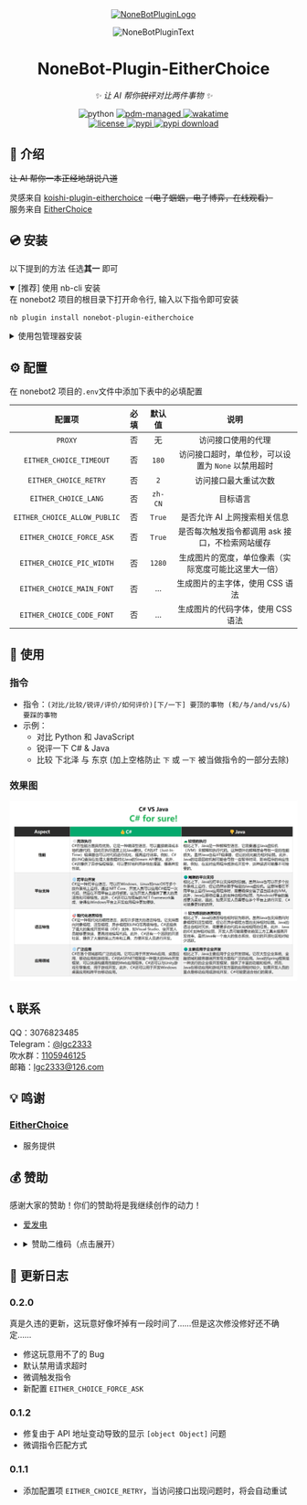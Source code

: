 <!-- markdownlint-disable MD031 MD033 MD036 MD041 -->

<div align="center">

<a href="https://v2.nonebot.dev/store">
  <img src="https://raw.githubusercontent.com/A-kirami/nonebot-plugin-template/resources/nbp_logo.png" width="180" height="180" alt="NoneBotPluginLogo">
</a>

<p>
  <img src="https://raw.githubusercontent.com/A-kirami/nonebot-plugin-template/resources/NoneBotPlugin.svg" width="240" alt="NoneBotPluginText">
</p>

# NoneBot-Plugin-EitherChoice

_✨ 让 AI 帮你~~锐评~~对比两件事物 ✨_

<img src="https://img.shields.io/badge/python-3.8+-blue.svg" alt="python">
<a href="https://pdm.fming.dev">
  <img src="https://img.shields.io/badge/pdm-managed-blueviolet" alt="pdm-managed">
</a>
<a href="https://wakatime.com/badge/user/b61b0f9a-f40b-4c82-bc51-0a75c67bfccf/project/aee0950c-6290-4b95-ab49-c0982bd7e27d">
  <img src="https://wakatime.com/badge/user/b61b0f9a-f40b-4c82-bc51-0a75c67bfccf/project/aee0950c-6290-4b95-ab49-c0982bd7e27d.svg" alt="wakatime">
</a>

<br />

<a href="./LICENSE">
  <img src="https://img.shields.io/github/license/lgc-NB2Dev/nonebot-plugin-eitherchoice.svg" alt="license">
</a>
<a href="https://pypi.python.org/pypi/nonebot-plugin-eitherchoice">
  <img src="https://img.shields.io/pypi/v/nonebot-plugin-eitherchoice.svg" alt="pypi">
</a>
<a href="https://pypi.python.org/pypi/nonebot-plugin-eitherchoice">
  <img src="https://img.shields.io/pypi/dm/nonebot-plugin-eitherchoice" alt="pypi download">
</a>

</div>

## 📖 介绍

~~让 AI 帮你一本正经地胡说八道~~

灵感来自 [koishi-plugin-eitherchoice](https://www.npmjs.com/package/koishi-plugin-eitherchoice) ~~（电子蝈蝈，电子博弈，在线观看）~~  
服务来自 [EitherChoice](https://eitherchoice.com/)

## 💿 安装

以下提到的方法 任选**其一** 即可

<details open>
<summary>[推荐] 使用 nb-cli 安装</summary>
在 nonebot2 项目的根目录下打开命令行, 输入以下指令即可安装

```bash
nb plugin install nonebot-plugin-eitherchoice
```

</details>

<details>
<summary>使用包管理器安装</summary>
在 nonebot2 项目的插件目录下, 打开命令行, 根据你使用的包管理器, 输入相应的安装命令

<details>
<summary>pip</summary>

```bash
pip install nonebot-plugin-eitherchoice
```

</details>
<details>
<summary>pdm</summary>

```bash
pdm add nonebot-plugin-eitherchoice
```

</details>
<details>
<summary>poetry</summary>

```bash
poetry add nonebot-plugin-eitherchoice
```

</details>
<details>
<summary>conda</summary>

```bash
conda install nonebot-plugin-eitherchoice
```

</details>

打开 nonebot2 项目根目录下的 `pyproject.toml` 文件, 在 `[tool.nonebot]` 部分的 `plugins` 项里追加写入

```toml
[tool.nonebot]
plugins = [
    # ...
    "nonebot_plugin_eitherchoice"
]
```

</details>

## ⚙️ 配置

在 nonebot2 项目的`.env`文件中添加下表中的必填配置

|            配置项            | 必填 | 默认值  |                         说明                         |
| :--------------------------: | :--: | :-----: | :--------------------------------------------------: |
|           `PROXY`            |  否  |   无    |                  访问接口使用的代理                  |
|   `EITHER_CHOICE_TIMEOUT`    |  否  |  `180`  |  访问接口超时，单位秒，可以设置为 `None` 以禁用超时  |
|    `EITHER_CHOICE_RETRY`     |  否  |   `2`   |                 访问接口最大重试次数                 |
|     `EITHER_CHOICE_LANG`     |  否  | `zh-CN` |                       目标语言                       |
| `EITHER_CHOICE_ALLOW_PUBLIC` |  否  | `True`  |             是否允许 AI 上网搜索相关信息             |
|  `EITHER_CHOICE_FORCE_ASK`   |  否  | `True`  |   是否每次触发指令都调用 ask 接口，不检索网站缓存    |
|  `EITHER_CHOICE_PIC_WIDTH`   |  否  | `1280`  | 生成图片的宽度，单位像素（实际宽度可能比这里大一倍） |
|  `EITHER_CHOICE_MAIN_FONT`   |  否  |   ...   |           生成图片的主字体，使用 CSS 语法            |
|  `EITHER_CHOICE_CODE_FONT`   |  否  |   ...   |          生成图片的代码字体，使用 CSS 语法           |

## 🎉 使用

### 指令

- 指令：`(对比/比较/锐评/评价/如何评价)[下/一下] 要顶的事物 (和/与/and/vs/&) 要踩的事物`
- 示例：
  - 对比 Python 和 JavaScript
  - 锐评一下 C# & Java
  - 比较 下北泽 与 东京 (加上空格防止 `下` 或 `一下` 被当做指令的一部分去除)

### 效果图

![Alt text](https://raw.githubusercontent.com/lgc-NB2Dev/readme/main/eitherchoice/example.png)

## 📞 联系

QQ：3076823485  
Telegram：[@lgc2333](https://t.me/lgc2333)  
吹水群：[1105946125](https://jq.qq.com/?_wv=1027&k=Z3n1MpEp)  
邮箱：<lgc2333@126.com>

## 💡 鸣谢

### [EitherChoice](https://eitherchoice.com/)

- 服务提供

## 💰 赞助

感谢大家的赞助！你们的赞助将是我继续创作的动力！

- [爱发电](https://afdian.net/@lgc2333)
- <details>
    <summary>赞助二维码（点击展开）</summary>

  ![讨饭](https://raw.githubusercontent.com/lgc2333/ShigureBotMenu/master/src/imgs/sponsor.png)

  </details>

## 📝 更新日志

### 0.2.0

真是久违的更新，这玩意好像坏掉有一段时间了……但是这次修没修好还不确定……

- 修这玩意用不了的 Bug
- 默认禁用请求超时
- 微调触发指令
- 新配置 `EITHER_CHOICE_FORCE_ASK`

### 0.1.2

- 修复由于 API 地址变动导致的显示 `[object Object]` 问题
- 微调指令匹配方式

### 0.1.1

- 添加配置项 `EITHER_CHOICE_RETRY`，当访问接口出现问题时，将会自动重试
